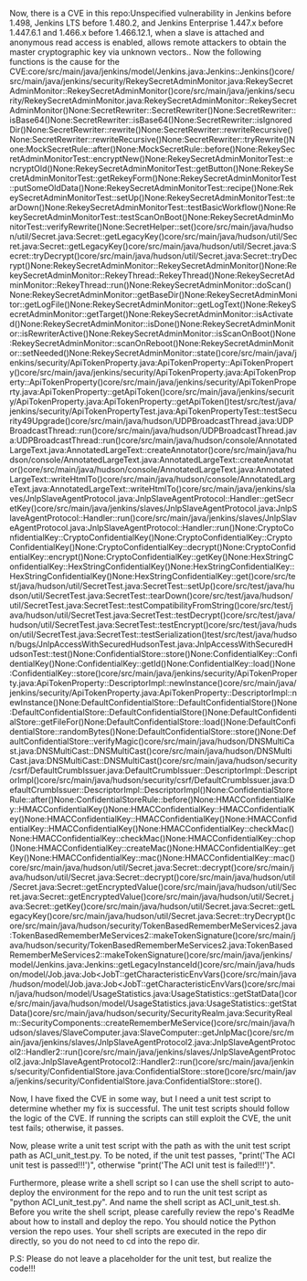 Now, there is a CVE in this repo:Unspecified vulnerability in Jenkins before 1.498, Jenkins LTS before 1.480.2, and Jenkins Enterprise 1.447.x before 1.447.6.1 and 1.466.x before 1.466.12.1, when a slave is attached and anonymous read access is enabled, allows remote attackers to obtain the master cryptographic key via unknown vectors..
Now the following functions is the cause for the CVE:core/src/main/java/jenkins/model/Jenkins.java:Jenkins::Jenkins()core/src/main/java/jenkins/security/RekeySecretAdminMonitor.java:RekeySecretAdminMonitor::RekeySecretAdminMonitor()core/src/main/java/jenkins/security/RekeySecretAdminMonitor.java:RekeySecretAdminMonitor::RekeySecretAdminMonitor()None:SecretRewriter::SecretRewriter()None:SecretRewriter::isBase64()None:SecretRewriter::isBase64()None:SecretRewriter::isIgnoredDir()None:SecretRewriter::rewrite()None:SecretRewriter::rewriteRecursive()None:SecretRewriter::rewriteRecursive()None:SecretRewriter::tryRewrite()None:MockSecretRule::after()None:MockSecretRule::before()None:RekeySecretAdminMonitorTest::encryptNew()None:RekeySecretAdminMonitorTest::encryptOld()None:RekeySecretAdminMonitorTest::getButton()None:RekeySecretAdminMonitorTest::getRekeyForm()None:RekeySecretAdminMonitorTest::putSomeOldData()None:RekeySecretAdminMonitorTest::recipe()None:RekeySecretAdminMonitorTest::setUp()None:RekeySecretAdminMonitorTest::tearDown()None:RekeySecretAdminMonitorTest::testBasicWorkflow()None:RekeySecretAdminMonitorTest::testScanOnBoot()None:RekeySecretAdminMonitorTest::verifyRewrite()None:SecretHelper::set()core/src/main/java/hudson/util/Secret.java:Secret::getLegacyKey()core/src/main/java/hudson/util/Secret.java:Secret::getLegacyKey()core/src/main/java/hudson/util/Secret.java:Secret::tryDecrypt()core/src/main/java/hudson/util/Secret.java:Secret::tryDecrypt()None:RekeySecretAdminMonitor::RekeySecretAdminMonitor()None:RekeySecretAdminMonitor::RekeyThread::RekeyThread()None:RekeySecretAdminMonitor::RekeyThread::run()None:RekeySecretAdminMonitor::doScan()None:RekeySecretAdminMonitor::getBaseDir()None:RekeySecretAdminMonitor::getLogFile()None:RekeySecretAdminMonitor::getLogText()None:RekeySecretAdminMonitor::getTarget()None:RekeySecretAdminMonitor::isActivated()None:RekeySecretAdminMonitor::isDone()None:RekeySecretAdminMonitor::isRewriterActive()None:RekeySecretAdminMonitor::isScanOnBoot()None:RekeySecretAdminMonitor::scanOnReboot()None:RekeySecretAdminMonitor::setNeeded()None:RekeySecretAdminMonitor::state()core/src/main/java/jenkins/security/ApiTokenProperty.java:ApiTokenProperty::ApiTokenProperty()core/src/main/java/jenkins/security/ApiTokenProperty.java:ApiTokenProperty::ApiTokenProperty()core/src/main/java/jenkins/security/ApiTokenProperty.java:ApiTokenProperty::getApiToken()core/src/main/java/jenkins/security/ApiTokenProperty.java:ApiTokenProperty::getApiToken()test/src/test/java/jenkins/security/ApiTokenPropertyTest.java:ApiTokenPropertyTest::testSecurity49Upgrade()core/src/main/java/hudson/UDPBroadcastThread.java:UDPBroadcastThread::run()core/src/main/java/hudson/UDPBroadcastThread.java:UDPBroadcastThread::run()core/src/main/java/hudson/console/AnnotatedLargeText.java:AnnotatedLargeText<T>::createAnnotator()core/src/main/java/hudson/console/AnnotatedLargeText.java:AnnotatedLargeText<T>::createAnnotator()core/src/main/java/hudson/console/AnnotatedLargeText.java:AnnotatedLargeText<T>::writeHtmlTo()core/src/main/java/hudson/console/AnnotatedLargeText.java:AnnotatedLargeText<T>::writeHtmlTo()core/src/main/java/jenkins/slaves/JnlpSlaveAgentProtocol.java:JnlpSlaveAgentProtocol::Handler::getSecretKey()core/src/main/java/jenkins/slaves/JnlpSlaveAgentProtocol.java:JnlpSlaveAgentProtocol::Handler::run()core/src/main/java/jenkins/slaves/JnlpSlaveAgentProtocol.java:JnlpSlaveAgentProtocol::Handler::run()None:CryptoConfidentialKey::CryptoConfidentialKey()None:CryptoConfidentialKey::CryptoConfidentialKey()None:CryptoConfidentialKey::decrypt()None:CryptoConfidentialKey::encrypt()None:CryptoConfidentialKey::getKey()None:HexStringConfidentialKey::HexStringConfidentialKey()None:HexStringConfidentialKey::HexStringConfidentialKey()None:HexStringConfidentialKey::get()core/src/test/java/hudson/util/SecretTest.java:SecretTest::setUp()core/src/test/java/hudson/util/SecretTest.java:SecretTest::tearDown()core/src/test/java/hudson/util/SecretTest.java:SecretTest::testCompatibilityFromString()core/src/test/java/hudson/util/SecretTest.java:SecretTest::testDecrypt()core/src/test/java/hudson/util/SecretTest.java:SecretTest::testEncrypt()core/src/test/java/hudson/util/SecretTest.java:SecretTest::testSerialization()test/src/test/java/hudson/bugs/JnlpAccessWithSecuredHudsonTest.java:JnlpAccessWithSecuredHudsonTest::test()None:ConfidentialStore::store()None:ConfidentialKey::ConfidentialKey()None:ConfidentialKey::getId()None:ConfidentialKey::load()None:ConfidentialKey::store()core/src/main/java/jenkins/security/ApiTokenProperty.java:ApiTokenProperty::DescriptorImpl::newInstance()core/src/main/java/jenkins/security/ApiTokenProperty.java:ApiTokenProperty::DescriptorImpl::newInstance()None:DefaultConfidentialStore::DefaultConfidentialStore()None:DefaultConfidentialStore::DefaultConfidentialStore()None:DefaultConfidentialStore::getFileFor()None:DefaultConfidentialStore::load()None:DefaultConfidentialStore::randomBytes()None:DefaultConfidentialStore::store()None:DefaultConfidentialStore::verifyMagic()core/src/main/java/hudson/DNSMultiCast.java:DNSMultiCast::DNSMultiCast()core/src/main/java/hudson/DNSMultiCast.java:DNSMultiCast::DNSMultiCast()core/src/main/java/hudson/security/csrf/DefaultCrumbIssuer.java:DefaultCrumbIssuer::DescriptorImpl::DescriptorImpl()core/src/main/java/hudson/security/csrf/DefaultCrumbIssuer.java:DefaultCrumbIssuer::DescriptorImpl::DescriptorImpl()None:ConfidentialStoreRule::after()None:ConfidentialStoreRule::before()None:HMACConfidentialKey::HMACConfidentialKey()None:HMACConfidentialKey::HMACConfidentialKey()None:HMACConfidentialKey::HMACConfidentialKey()None:HMACConfidentialKey::HMACConfidentialKey()None:HMACConfidentialKey::checkMac()None:HMACConfidentialKey::checkMac()None:HMACConfidentialKey::chop()None:HMACConfidentialKey::createMac()None:HMACConfidentialKey::getKey()None:HMACConfidentialKey::mac()None:HMACConfidentialKey::mac()core/src/main/java/hudson/util/Secret.java:Secret::decrypt()core/src/main/java/hudson/util/Secret.java:Secret::decrypt()core/src/main/java/hudson/util/Secret.java:Secret::getEncryptedValue()core/src/main/java/hudson/util/Secret.java:Secret::getEncryptedValue()core/src/main/java/hudson/util/Secret.java:Secret::getKey()core/src/main/java/hudson/util/Secret.java:Secret::getLegacyKey()core/src/main/java/hudson/util/Secret.java:Secret::tryDecrypt()core/src/main/java/hudson/security/TokenBasedRememberMeServices2.java:TokenBasedRememberMeServices2::makeTokenSignature()core/src/main/java/hudson/security/TokenBasedRememberMeServices2.java:TokenBasedRememberMeServices2::makeTokenSignature()core/src/main/java/jenkins/model/Jenkins.java:Jenkins::getLegacyInstanceId()core/src/main/java/hudson/model/Job.java:Job<JobT::getCharacteristicEnvVars()core/src/main/java/hudson/model/Job.java:Job<JobT::getCharacteristicEnvVars()core/src/main/java/hudson/model/UsageStatistics.java:UsageStatistics::getStatData()core/src/main/java/hudson/model/UsageStatistics.java:UsageStatistics::getStatData()core/src/main/java/hudson/security/SecurityRealm.java:SecurityRealm::SecurityComponents::createRememberMeService()core/src/main/java/hudson/slaves/SlaveComputer.java:SlaveComputer::getJnlpMac()core/src/main/java/jenkins/slaves/JnlpSlaveAgentProtocol2.java:JnlpSlaveAgentProtocol2::Handler2::run()core/src/main/java/jenkins/slaves/JnlpSlaveAgentProtocol2.java:JnlpSlaveAgentProtocol2::Handler2::run()core/src/main/java/jenkins/security/ConfidentialStore.java:ConfidentialStore::store()core/src/main/java/jenkins/security/ConfidentialStore.java:ConfidentialStore::store().

Now, I have fixed the CVE in some way, but I need a unit test script to determine whether my fix is successful.
The unit test scripts should follow the logic of the CVE. If running the scripts can still exploit the CVE, the unit test fails; otherwise, it passes.

Now, please write a unit test script with the path as with the unit test script path as ACI_unit_test.py.
To be noted, if the unit test passes, "print('The ACI unit test is passed!!!')", otherwise "print('The ACI unit test is failed!!!')".

Furthermore, please write a shell script so I can use the shell script to auto-deploy the environment for the repo and to run the unit test script as "python ACI_unit_test.py". And name the shell script as ACI_unit_test.sh.
Before you write the shell script, please carefully review the repo's ReadMe about how to install and deploy the repo. You should notice the Python version the repo uses.
Your shell scripts are executed in the repo dir directly, so you do not need to cd into the repo dir.

P.S: Please do not leave a placeholder for the unit test, but realize the code!!!